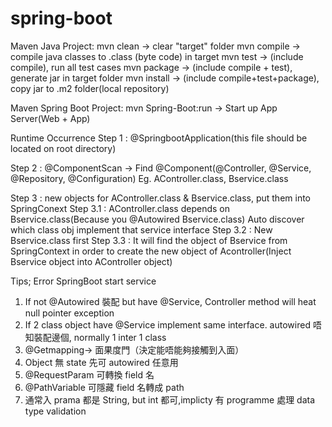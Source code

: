 # spring-boot

Maven Java Project:
mvn clean -> clear "target" folder
mvn compile -> compile java classes to .class (byte code) in target
mvn test -> (include compile), run all test cases
mvn package -> (include compile + test), generate jar in target folder
mvn install -> (include compile+test+package), copy jar to .m2 folder(local repository)

Maven Spring Boot Project:
mvn Spring-Boot:run -> Start up App Server(Web + App)

Runtime Occurrence
Step 1 : @SpringbootApplication(this file should be located on root directory)

Step 2 : @ComponentScan -> Find @Component(@Controller, @Service, @Repository, @Configuration)
Eg. AController.class, Bservice.class

Step 3 : new objects for AController.class & Bservice.class, put them into SpringConext
Step 3.1 : AController.class depends on Bservice.class(Because you @Autowired Bservice.class)
Auto discover which class obj implement that service interface
Step 3.2 : New Bservice.class first
Step 3.3 : It will find the object of Bservice from SpringContext in order to create the new object
of Acontroller(Inject Bservice object into AController object)

Tips;
Error SpringBoot start service

1. If not @Autowired 裝配 but have @Service, Controller method will heat null pointer exception
2. If 2 class object have @Service implement same interface. autowired 唔知裝配邊個,
   normally 1 inter 1 class
3. @Getmapping-> 面果度門（決定能唔能夠接觸到入面）
4. Object 無 state 先可 autowired 任意用
5. @RequestParam 可轉換 field 名
6. @PathVariable 可隱藏 field 名轉成 path
7. 通常入 prama 都是 String, but int 都可,implicty 有 programme 處理 data type validation
